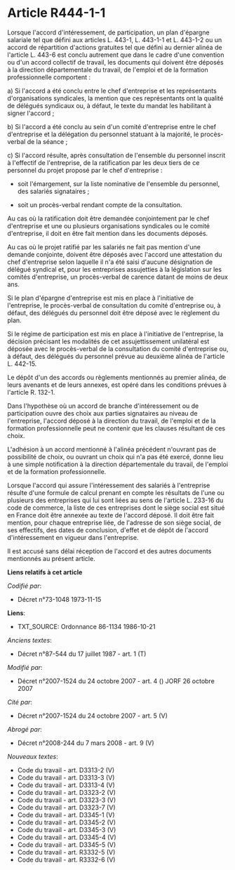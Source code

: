 # Article R444-1-1

Lorsque l'accord d'intéressement, de participation, un plan d'épargne salariale tel que défini aux articles L. 443-1, L.
443-1-1 et L. 443-1-2 ou un accord de répartition d'actions gratuites tel que défini au dernier alinéa de l'article L. 443-6
est conclu autrement que dans le cadre d'une convention ou d'un accord collectif de travail, les documents qui doivent être
déposés à la direction départementale du travail, de l'emploi et de la formation professionnelle comportent :

a) Si l'accord a été conclu entre le chef d'entreprise et les représentants d'organisations syndicales, la mention que ces
représentants ont la qualité de délégués syndicaux ou, à défaut, le texte du mandat les habilitant à signer l'accord ;

b) Si l'accord a été conclu au sein d'un comité d'entreprise entre le chef d'entreprise et la délégation du personnel
statuant à la majorité, le procès-verbal de la séance ;

c) Si l'accord résulte, après consultation de l'ensemble du personnel inscrit à l'effectif de l'entreprise, de la
ratification par les deux tiers de ce personnel du projet proposé par le chef d'entreprise :

- soit l'émargement, sur la liste nominative de l'ensemble du personnel, des salariés signataires ;

- soit un procès-verbal rendant compte de la consultation.

Au cas où la ratification doit être demandée conjointement par le chef d'entreprise et une ou plusieurs organisations
syndicales ou le comité d'entreprise, il doit en être fait mention dans les documents déposés.

Au cas où le projet ratifié par les salariés ne fait pas mention d'une demande conjointe, doivent être déposés avec l'accord
une attestation du chef d'entreprise selon laquelle il n'a été saisi d'aucune désignation de délégué syndical et, pour les
entreprises assujetties à la législation sur les comités d'entreprise, un procès-verbal de carence datant de moins de deux
ans.

Si le plan d'épargne d'entreprise est mis en place à l'initiative de l'entreprise, le procès-verbal de consultation du comité
d'entreprise ou, à défaut, des délégués du personnel doit être déposé avec le règlement du plan.

Si le régime de participation est mis en place à l'initiative de l'entreprise, la décision précisant les modalités de cet
assujettissement unilatéral est déposée avec le procès-verbal de la consultation du comité d'entreprise ou, à défaut, des
délégués du personnel prévue au deuxième alinéa de l'article L. 442-15.

Le dépôt d'un des accords ou règlements mentionnés au premier alinéa, de leurs avenants et de leurs annexes, est opéré dans
les conditions prévues à l'article R. 132-1.

Dans l'hypothèse où un accord de branche d'intéressement ou de participation ouvre des choix aux parties signataires au
niveau de l'entreprise, l'accord déposé à la direction du travail, de l'emploi et de la formation professionnelle peut ne
contenir que les clauses résultant de ces choix.

L'adhésion à un accord mentionné à l'alinéa précédent n'ouvrant pas de possibilité de choix, ou ouvrant un choix qui n'a pas
été exercé, donne lieu à une simple notification à la direction départementale du travail, de l'emploi et de la formation
professionnelle.

Lorsque l'accord qui assure l'intéressement des salariés à l'entreprise résulte d'une formule de calcul prenant en compte les
résultats de l'une ou plusieurs des entreprises qui lui sont liées au sens de l'article L. 233-16 du code de commerce, la
liste de ces entreprises dont le siège social est situé en France doit être annexée au texte de l'accord déposé. Il doit être
fait mention, pour chaque entreprise liée, de l'adresse de son siège social, de ses effectifs, des dates de conclusion,
d'effet et de dépôt de l'accord d'intéressement en vigueur dans l'entreprise.

Il est accusé sans délai réception de l'accord et des autres documents mentionnés au présent article.

**Liens relatifs à cet article**

_Codifié par_:

  - Décret n°73-1048 1973-11-15

**Liens**:

  - TXT_SOURCE: Ordonnance 86-1134 1986-10-21

_Anciens textes_:

  - Décret n°87-544 du 17 juillet 1987 - art. 1 (T)

_Modifié par_:

  - Décret n°2007-1524 du 24 octobre 2007 - art. 4 () JORF 26 octobre 2007

_Cité par_:

  - Décret n°2007-1524 du 24 octobre 2007 - art. 5 (V)

_Abrogé par_:

  - Décret n°2008-244 du 7 mars 2008 - art. 9 (V)

_Nouveaux textes_:

  - Code du travail - art. D3313-2 (V)
  - Code du travail - art. D3313-3 (V)
  - Code du travail - art. D3313-4 (V)
  - Code du travail - art. D3323-2 (V)
  - Code du travail - art. D3323-3 (V)
  - Code du travail - art. D3323-7 (V)
  - Code du travail - art. D3345-1 (V)
  - Code du travail - art. D3345-2 (V)
  - Code du travail - art. D3345-3 (V)
  - Code du travail - art. D3345-4 (V)
  - Code du travail - art. D3345-5 (V)
  - Code du travail - art. R3332-5 (V)
  - Code du travail - art. R3332-6 (V)
